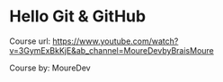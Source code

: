 # Hello Git & GitHub

Course url: https://www.youtube.com/watch?v=3GymExBkKjE&ab_channel=MoureDevbyBraisMoure 

Course by: MoureDev


